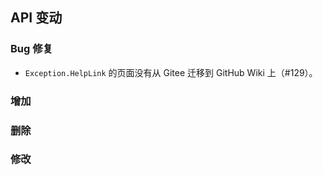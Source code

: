 ## API 变动

### Bug 修复

* `Exception.HelpLink` 的页面没有从 Gitee 迁移到 GitHub Wiki 上（#129）。

### 增加



### 删除



### 修改


